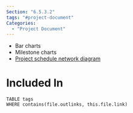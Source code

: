 ```yaml
---
Section: "6.5.3.2"
tags: "#project-document"
Categories:
  - "Project Document"
---
```


* Bar charts
* Milestone charts
* [Project schedule network diagram](Project%20schedule%20network%20diagram.md)
# Included In
```dataview
TABLE tags
WHERE contains(file.outlinks, this.file.link)
```
